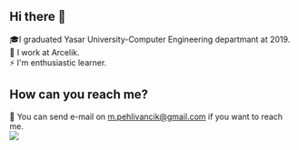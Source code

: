 ## Hi there 👋
🎓I graduated Yasar University-Computer Engineering departmant at 2019.<br>
🏢 I work at Arcelik.<br>
⚡ I'm enthusiastic learner.

## How can you reach me?
📧 You can send e-mail on m.pehlivancik@gmail.com if you want to reach me.<br>
![](icons/iconFacebook.ico)
<!--
**MertPehlivancik/MertPehlivancik** is a ✨ _special_ ✨ repository because its `README.md` (this file) appears on your GitHub profile.

Here are some ideas to get you started:

- 🔭 I’m currently working on ...
- 🌱 I’m currently learning ...
- 👯 I’m looking to collaborate on ...
- 🤔 I’m looking for help with ...
- 💬 Ask me about ...
- 📫 How to reach me: ...
- 😄 Pronouns: ...
- ⚡ Fun fact: ...
-->
